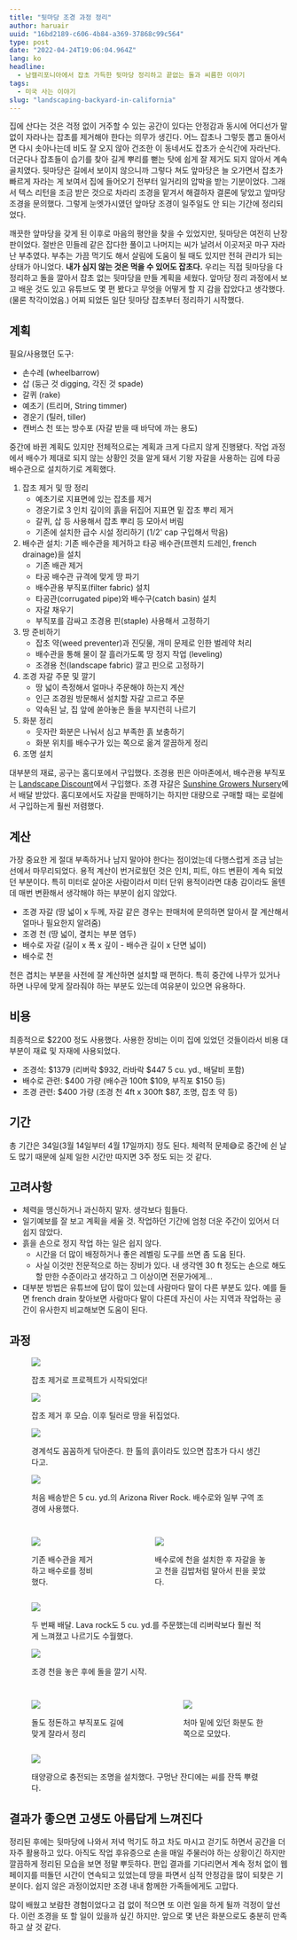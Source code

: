 ```yaml
---
title: "뒷마당 조경 과정 정리"
author: haruair
uuid: "16bd2189-c606-4b84-a369-37868c99c564"
type: post
date: "2022-04-24T19:06:04.964Z"
lang: ko
headline:
  - 남캘리포니아에서 잡초 가득한 뒷마당 정리하고 끝없는 돌과 씨름한 이야기
tags:
  - 미국 사는 이야기
slug: "landscaping-backyard-in-california"
---
```


집에 산다는 것은 걱정 없이 거주할 수 있는 공간이 있다는 안정감과 동시에 어디선가 말없이 자라나는 잡초를 제거해야 한다는 의무가 생긴다. 어느 잡초나 그렇듯 뽑고 돌아서면 다시 솟아나는데 비도 잘 오지 않아 건조한 이 동네서도 잡초가 순식간에 자라난다. 더군다나 잡초들이 습기를 찾아 길게 뿌리를 뻗는 탓에 쉽게 잘 제거도 되지 않아서 계속 골치였다. 뒷마당은 길에서 보이지 않으니까 그렇다 쳐도 앞마당은 늘 오가면서 잡초가 빠르게 자라는 게 보여서 집에 들어오기 전부터 일거리의 압박을 받는 기분이었다. 그래서 텍스 리턴을 조금 받은 것으로 차라리 조경을 맡겨서 해결하자 결론에 닿았고 앞마당 조경을 문의했다. 그렇게 눈엣가시였던 앞마당 조경이 일주일도 안 되는 기간에 정리되었다.

깨끗한 앞마당을 갖게 된 이후로 마음의 평안을 찾을 수 있었지만, 뒷마당은 여전히 난장판이었다. 절반은 민들레 같은 잡다한 풀이고 나머지는 씨가 날려서 이곳저곳 마구 자라난 부추였다. 부추는 가끔 먹기도 해서 살림에 도움이 될 때도 있지만 전혀 관리가 되는 상태가 아니었다. **내가 심지 않는 것은 먹을 수 있어도 잡초다.** 우리는 직접 뒷마당을 다 정리하고 돌을 깔아서 잡초 없는 뒷마당을 만들 계획을 세웠다. 앞마당 정리 과정에서 보고 배운 것도 있고 유튜브도 몇 편 봤다고 무엇을 어떻게 할 지 감을 잡았다고 생각했다. (물론 착각이었음.) 어찌 되었든 일단 뒷마당 잡초부터 정리하기 시작했다.

## 계획

필요/사용했던 도구:

- 손수레 (wheelbarrow)
- 삽 (둥근 것 digging, 각진 것 spade)
- 갈퀴 (rake)
- 예초기 (트리머, String timmer)
- 경운기 (틸러, tiller)
- 캔버스 천 또는 방수포 (자갈 받을 때 바닥에 까는 용도)

중간에 바뀐 계획도 있지만 전체적으로는 계획과 크게 다르지 않게 진행됐다. 작업 과정에서 배수가 제대로 되지 않는 상황인 것을 알게 돼서 기왕 자갈을 사용하는 김에 타공 배수관으로 설치하기로 계획했다.

1. 잡초 제거 및 땅 정리
    - 예초기로 지표면에 있는 잡초를 제거
    - 경운기로 3 인치 깊이의 흙을 뒤집어 지표면 밑 잡초 뿌리 제거
    - 갈퀴, 삽 등 사용해서 잡초 뿌리 등 모아서 버림
    - 기존에 설치한 급수 시설 정리하기 (1/2' cap 구입해서 막음)
1. 배수관 설치: 기존 배수관을 제거하고 타공 배수관(프렌치 드레인, french drainage)을 설치
    - 기존 배관 제거
    - 타공 배수관 규격에 맞게 땅 파기
    - 배수관용 부직포(filter fabric) 설치
    - 타공관(corrugated pipe)와 배수구(catch basin) 설치
    - 자갈 채우기
    - 부직포를 감싸고 조경용 핀(staple) 사용해서 고정하기
1. 땅 준비하기
    - 잡초 약(weed preventer)과 진딧물, 개미 문제로 인한 벌레약 처리
    - 배수관을 통해 물이 잘 흘러가도록 땅 정지 작업 (leveling)
    - 조경용 천(landscape fabric) 깔고 핀으로 고정하기
1. 조경 자갈 주문 및 깔기
    - 땅 넓이 측정해서 얼마나 주문해야 하는지 계산
    - 인근 조경원 방문해서 설치할 자갈 고르고 주문
    - 약속된 날, 집 앞에 쏟아놓은 돌을 부지런히 나르기
1. 화분 정리
    - 웃자란 화분은 나눠서 심고 부족한 흙 보충하기
    - 화분 위치를 배수구가 있는 쪽으로 옮겨 깔끔하게 정리
1. 조명 설치

대부분의 재료, 공구는 홈디포에서 구입했다. 조경용 핀은 아마존에서, 배수관용 부직포는 [Landscape Discount](https://www.landscapediscount.com/)에서 구입했다. 조경 자갈은 [Sunshine Growers Nursery](https://sunshinegrowersnursery.com/)에서 배달 받았다. 홈디포에서도 자갈을 판매하기는 하지만 대량으로 구매할 때는 로컬에서 구입하는게 훨씬 저렴했다.

## 계산

가장 중요한 게 절대 부족하거나 남지 말아야 한다는 점이었는데 다행스럽게 조금 남는 선에서 마무리되었다. 용적 계산이 번거로웠던 것은 인치, 피트, 야드 변환이 계속 되었던 부분이다. 특히 미터로 살아온 사람이라서 미터 단위 용적이라면 대충 감이라도 올텐데 매번 변환해서 생각해야 하는 부분이 쉽지 않았다.

- 조경 자갈 (땅 넓이 x 두께, 자갈 같은 경우는 판매처에 문의하면 알아서 잘 계산해서 얼마나 필요한지 알려줌)
- 조경 천 (땅 넓이, 곂치는 부분 염두)
- 배수로 자갈 (길이 x 폭 x 깊이 - 배수관 길이 x 단면 넓이)
- 배수로 천

천은 겹치는 부분을 사전에 잘 계산하면 설치할 때 편하다. 특히 중간에 나무가 있거나 하면 나무에 맞게 잘라줘야 하는 부분도 있는데 여유분이 있으면 유용하다.

## 비용

최종적으로 \$2200 정도 사용했다. 사용한 장비는 이미 집에 있었던 것들이라서 비용 대부분이 재료 및 자재에 사용되었다.

- 조경석: \$1379 (리버락 \$932, 라바락 \$447 5 cu. yd., 배달비 포함)
- 배수로 관련: \$400 가량 (배수관 100ft \$109, 부직포 \$150 등)
- 조경 관련: \$400 가량 (조경 천 4ft x 300ft \$87, 조명, 잡초 약 등)

## 기간

총 기간은 34일(3월 14일부터 4월 17일까지) 정도 된다. 체력적 문제😅로 중간에 쉰 날도 많기 때문에 실제 일한 시간만 따지면 3주 정도 되는 것 같다.

## 고려사항

- 체력을 맹신하거나 과신하지 말자. 생각보다 힘들다.
- 일기예보를 잘 보고 계획을 세울 것. 작업하던 기간에 엄청 더운 주간이 있어서 더 쉽지 않았다.
- 흙을 손으로 정지 작업 하는 일은 쉽지 않다.
  - 시간을 더 많이 배정하거나 좋은 레벨링 도구를 쓰면 좀 도움 된다.
  - 사실 이것만 전문적으로 하는 장비가 있다. 내 생각엔 30 ft 정도는 손으로 해도 할 만한 수준이라고 생각하고 그 이상이면 전문가에게...
- 대부분 방법은 유튜브에 답이 많이 있는데 사람마다 말이 다른 부분도 있다. 예를 들면 french drain 찾아보면 사람마다 말이 다른데 자신이 사는 지역과 작업하는 공간이 유사한지 비교해보면 도움이 된다.

## 과정

<figure class="wide">

![](https://live.staticflickr.com/65535/52027428303_bb8ab46db0_o.jpg)

<figcaption>잡초 제거로 프로젝트가 시작되었다!</figcaption>

</figure>

<figure class="wide">

![](https://live.staticflickr.com/65535/52026346482_34f0d18229_o.jpg)

<figcaption>잡초 제거 후 모습. 이후 틸러로 땅을 뒤집었다.</figcaption>

</figure>

<figure class="wide">

![](https://live.staticflickr.com/65535/52026346607_5f42b88752_o.jpg)

<figcaption>경계석도 꼼꼼하게 닦아준다. 한 톨의 흙이라도 있으면 잡초가 다시 생긴다고.</figcaption>

</figure>

<figure class="wide">

![](https://live.staticflickr.com/65535/52027636339_5715d5091b_o.jpg)

<figcaption>처음 배송받은 5 cu. yd.의 Arizona River Rock. 배수로와 일부 구역 조경에 사용했다.</figcaption>

</figure>


<div class="columns"> <figure>

![](https://live.staticflickr.com/65535/52027390276_dece414aa6_o.jpg)

<figcaption>기존 배수관을 제거하고 배수로를 정비했다.</figcaption> </figure> <figure>

![](https://live.staticflickr.com/65535/52026346552_6027a87558_o.jpg)

<figcaption>배수로에 천을 설치한 후 자갈을 놓고 천을 김밥처럼 말아서 핀을 꽂았다.</figcaption> </figure> </div>

<figure class="wide">

![](https://live.staticflickr.com/65535/52026346497_0998c03639_o.jpg)

<figcaption>두 번째 배달. Lava rock도 5 cu. yd.를 주문했는데 리버락보다 훨씬 적게 느껴졌고 나르기도 수월했다.</figcaption>

</figure>


<figure class="wide">

![](https://live.staticflickr.com/65535/52027902870_c03be7e5c0_o.jpg)

<figcaption>조경 천을 놓은 후에 돌을 깔기 시작.</figcaption>

</figure>

<div class="columns">

<figure>

![](https://live.staticflickr.com/65535/52027428203_f887278ca1_o.jpg)

<figcaption>돌도 정돈하고 부직포도 길에 맞게 잘라서 정리</figcaption>

</figure>

<figure>

![](https://live.staticflickr.com/65535/52027428233_a17417f353_o.jpg)

<figcaption>처마 밑에 있던 화분도 한 쪽으로 모았다.</figcaption>

</figure>

</div>

<figure class="wide">

![](https://live.staticflickr.com/65535/52027636389_4fa4c1c682_o.jpg)

<figcaption>태양광으로 충전되는 조명을 설치했다. 구멍난 잔디에는 씨를 잔뜩 뿌렸다.</figcaption>

</figure>

## 결과가 좋으면 고생도 아름답게 느껴진다

정리된 후에는 뒷마당에 나와서 저녁 먹기도 하고 차도 마시고 걷기도 하면서 공간을 더 자주 활용하고 있다. 아직도 작업 후유증으로 손을 매일 주물러야 하는 상황이긴 하지만 깔끔하게 정리된 모습을 보면 정말 뿌듯하다. 편입 결과를 기다리면서 계속 정처 없이 웹페이지를 떠돌던 시간이 연속되고 있었는데 땅을 파면서 심적 안정감을 많이 되찾은 기분이다. 쉽지 않은 과정이었지만 조경 내내 함께한 가족들에게도 고맙다.

많이 배웠고 보람찬 경험이었다고 겁 없이 적으면 또 이런 일을 하게 될까 걱정이 앞선다. 이런 조경을 또 할 일이 있을까 싶긴 하지만. 앞으로 몇 년은 화분으로도 충분히 만족하고 살 것 같다.

